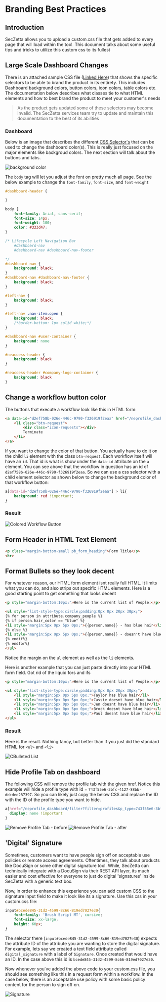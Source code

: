 # Branding Best Practices

## Introduction

SecZetta allows you to upload a custom.css file that gets added to every page that will load within the tool. This document talks about some useful tips and tricks to utilize this custom css to its fullest

## Large Scale Dashboard Changes

There is an attached sample CSS file ([Linked Here](custom-dashboard.css)) that shows the specific selectors to be able to brand the product in its entirety. This includes Dashboard background colors, button colors, icon colors, table colors etc. The documentation below describes what classes tie to what HTML elements and how to best brand the product to meet your customer's needs

> As the product gets updated some of these selectors may become invalid. The SecZetta services team try to update and maintain this documentation to the best of its abilities

### Dashboard

Below is an image that describes the different [CSS Selector's](https://developer.mozilla.org/en-US/docs/Learn/CSS/Building_blocks/Selectors) that can be used to change the dashboard color(s). This is really just focused on the major elements like backgroud colors. The next section will talk about the buttons and tabs.

![background color](img/branding/dashboard_background_colors.png)

The `body` tag will let you adjust the font on pretty much all page. See the below example to change the `font-family`, `font-size`, and `font-weight`

```css
#dashboard-header {

}

body {
    font-family: Arial, sans-serif;
    font-size: 14px;
    font-weight: 100;
    color: #333d47;
}

/* Lifecycle Left Navigation Bar 
    #dashboard-nav
    #dashboard-nav #dashboard-nav-footer

*/
#dashboard-nav {
    background: black;
}
#dashboard-nav #dashboard-nav-footer {
    background: black;
}

#left-nav {
    background: black;
}

#left-nav .nav-item.open { 
    background: black;
    /*border-bottom: 1px solid white;*/
}

#dashboard-nav #user-container {
    background: none
}

#neaccess-header {
    background: black
}

#neaccess-header #company-logo-container {
    background: black
}
```

## Change a workflow button color

The buttons that execute a workflow look like this in HTML form

```html
<a data-id="d2ef758b-026e-446c-9790-f326919f2eaa" href="/neprofile_dashboard/workflows/d2ef758b-026e-446c-9790-f326919f2eaa/workflow_sessions/new?pid=d195b829-f327-4fa4-aca6-6e4af33b5b42">
    <li class="btn-request">
        <div class="icon-requests"></div>
        Terminate
    </li>
</a>
```

If you want to change the color of that button. You actually have to do it on the child `li` element with the class `btn-request`. Each workflow itself will have an `id`. That id is what is show under the `data-id` attribute on the `a` element. You can see above that the workflow in question has an id of `d2ef758b-026e-446c-9790-f326919f2eaa`. So we can use a css selector with a child element selector as shown below to change the background color of that workflow button:

```css
a[data-id="d2ef758b-026e-446c-9790-f326919f2eaa"] > li{
    background: red !important;
}
```

### Result
![Colored Workflow Button](img/change-workflow-button-color.png)



## Form Header in HTML Text Element

```html
<p class="margin-bottom-small pb_form_heading">Form Title</p>
<hr>
```


## Format Bullets so they look decent

For whatever reason, our HTML form element isnt really full HTML. It limits what you can do, and also strips out specific HTML elements. Here is a good starting point to get something that looks decent

```html
<p style="margin-bottom:10px;">Here is the current list of People:</p>

<ul style="list-style-type:circle;padding:0px 0px 20px 30px;">
{% for person in attribute.company_people %}
{% if person.hair_color == "blue" %}
<li style="margin:5px 0px 5px 0px;">{{person.name}} - has blue hair</li> 
{% else %}
<li style="margin:5px 0px 5px 0px;">{{person.name}} - doesn't have blue hair</li> 
{% endif%}
{% endfor%}
</ul>
```

Notice the margin  on the `ul` element as well as the `li` elements.

Here is another example that you can just paste directly into your HTML form field. Got rid of the liquid fors and ifs
```html
<p style="margin-bottom:10px;">Here is the current list of People:</p>

<ul style="list-style-type:circle;padding:0px 0px 20px 30px;">
    <li style="margin:5px 0px 5px 0px;">Taylor has blue hair</li> 
    <li style="margin:5px 0px 5px 0px;">Cassie doesnt have blue hair</li> 
    <li style="margin:5px 0px 5px 0px;">Jen doesnt have blue hair</li> 
    <li style="margin:5px 0px 5px 0px;">Brock doesnt have blue hair</li> 
    <li style="margin:5px 0px 5px 0px;">Paul doesnt have blue hair</li> 
</ul>
```

### Result
Here is the result. Nothing fancy, but better than if you just did the standard HTML for `<ul>` and `<li>`

![CBulleted List](img/branding-tips-bulletedlist.png)

## Hide Profile Tab on dashboard

The following CSS will remove the profile tab with the given href. Notice this example will hide a profile type with id = `743f55e6-3bfc-4127-88bb-ddcdee287397`. So you can likely just copy the below CSS and replace the ID with the ID of the profile type you want to hide.

```css
a[href="/neprofile_dashboard/filter?filter=profiles&p_type=743f55e6-3bfc-4127-88bb-ddcdee287397"] {
  display: none !important
}
```

![Remove Profile Tab - before](img/branding-tips-removeprofiletab-before.png)
![Remove Profile Tab - after](img/branding-tips-removeprofiletab-after.png)

## 'Digital' Signature

Sometimes, customers want to have people sign off on acceptable use policies or remote access agreements. Oftentimes, they talk about products like DocuSign or some other digital signature tool. While, SecZetta can technically integrate with a DocuSign via their REST API layer, its much easier and cost effective for everyone to just do digital 'signatures' inside SecZetta with a generic text box.

Now, in order to enhance this experience you can add custom CSS to the signature input field to make it look like its a signature. Use this css in your custom.css file:

```css
input#bcede845-31d2-4599-8c66-819ed7027e30{
    font-family: 'Brush Script MT', cursive;
    font-size: xx-large;
    height: 60px;
}
```

The selector there (`input#bcede845-31d2-4599-8c66-819ed7027e30`) expects the attribute ID of the attribute you are wanting to store the digital signature. For example, lets say we created a text field attribute called `digital_signature` with a label of `Signature`. Once created that would have an ID. In the case above this id is `bcede845-31d2-4599-8c66-819ed7027e30`.

Now whenever you've added the above code to your custom.css file, you should see something like this in a request form within a workflow. In the case below, there is an acceptable use policy with some basic policy content for the person to sign off on.

![Signature](img/branding-guide-signature.png)